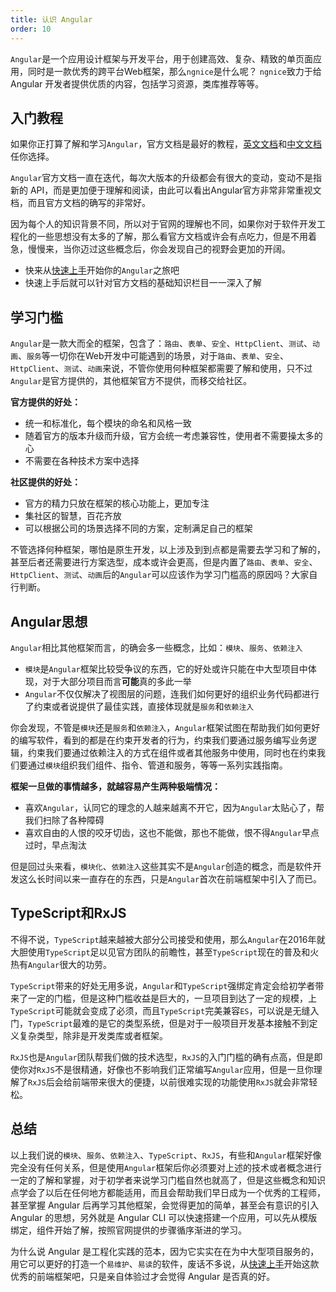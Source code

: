 ```yaml
---
title: 认识 Angular
order: 10
---
```


`Angular`是一个应用设计框架与开发平台，用于创建高效、复杂、精致的单页面应用，同时是一款优秀的跨平台Web框架，那么`ngnice`是什么呢？
<alert>`ngnice`致力于给 Angular 开发者提供优质的内容，包括学习资源，类库推荐等等。</alert>
## 入门教程
如果你正打算了解和学习`Angular`，官方文档是最好的教程，[英文文档](https://angular.io)和[中文文档](https://angular.cn)任你选择。

`Angular`官方文档一直在迭代，每次大版本的升级都会有很大的变动，变动不是指新的 API，而是更加便于理解和阅读，由此可以看出Angular官方非常非常重视文档，而且官方文档的确写的非常好。

因为每个人的知识背景不同，所以对于官网的理解也不同，如果你对于软件开发工程化的一些思想没有太多的了解，那么看官方文档或许会有点吃力，但是不用着急，慢慢来，当你迈过这些概念后，你会发现自己的视野会更加的开阔。

- 快来从[快速上手](https://angular.cn/guide/setup-local)开始你的`Angular`之旅吧
- 快速上手后就可以针对官方文档的基础知识栏目一一深入了解

## 学习门槛
`Angular`是一款大而全的框架，包含了：`路由`、`表单`、`安全`、`HttpClient`、`测试`、`动画`、`服务`等一切你在Web开发中可能遇到的场景，对于`路由`、`表单`、`安全`、`HttpClient`、`测试`、`动画`来说，不管你使用何种框架都需要了解和使用，只不过`Angular`是官方提供的，其他框架官方不提供，而移交给社区。

**官方提供的好处：**
- 统一和标准化，每个模块的命名和风格一致
- 随着官方的版本升级而升级，官方会统一考虑兼容性，使用者不需要操太多的心
- 不需要在各种技术方案中选择

**社区提供的好处：**
- 官方的精力只放在框架的核心功能上，更加专注
- 集社区的智慧，百花齐放
- 可以根据公司的场景选择不同的方案，定制满足自己的框架

不管选择何种框架，哪怕是原生开发，以上涉及到到点都是需要去学习和了解的，甚至后者还需要进行方案选型，成本或许会更高，但是内置了`路由`、`表单`、`安全`、`HttpClient`、`测试`、`动画`后的`Angular`可以应该作为学习门槛高的原因吗？大家自行判断。

## Angular思想
`Angular`相比其他框架而言，的确会多一些概念，比如：`模块`、`服务`、`依赖注入`

- `模块`是`Angular`框架比较受争议的东西，它的好处或许只能在中大型项目中体现，对于大部分项目而言**可能**真的多此一举
- `Angular`不仅仅解决了视图层的问题，连我们如何更好的组织业务代码都进行了约束或者说提供了最佳实践，直接体现就是`服务`和`依赖注入`

你会发现，不管是`模块`还是`服务`和`依赖注入`，`Angular`框架试图在帮助我们如何更好的编写软件，看到的都是在约束开发者的行为，约束我们要通过服务编写业务逻辑，约束我们要通过依赖注入的方式在组件或者其他服务中使用，同时也在约束我们要通过`模块`组织我们组件、指令、管道和服务，等等一系列实践指南。

**框架一旦做的事情越多，就越容易产生两种极端情况：**
- 喜欢`Angular`，认同它的理念的人越来越离不开它，因为`Angular`太贴心了，帮我们扫除了各种障碍
- 喜欢自由的人恨的咬牙切齿，这也不能做，那也不能做，恨不得`Angular`早点过时，早点淘汰

但是回过头来看，`模块化`、`依赖注入`这些其实不是`Angular`创造的概念，而是软件开发这么长时间以来一直存在的东西，只是`Angular`首次在前端框架中引入了而已。

## TypeScript和RxJS
不得不说，`TypeScript`越来越被大部分公司接受和使用，那么`Angular`在2016年就大胆使用`TypeScript`足以见官方团队的前瞻性，甚至`TypeScript`现在的普及和火热有`Angular`很大的功劳。

`TypeScript`带来的好处无用多说，`Angular`和`TypeScript`强绑定肯定会给初学者带来了一定的门槛，但是这种门槛收益是巨大的，一旦项目到达了一定的规模，上`TypeScript`可能就会变成了必须，而且`TypeScript`完美兼容`ES`，可以说是无缝入门，`TypeScript`最难的是它的类型系统，但是对于一般项目开发基本接触不到定义复杂类型，除非是开发类库或者框架。

`RxJS`也是`Angular`团队帮我们做的技术选型，`RxJS`的入门门槛的确有点高，但是即使你对`RxJS`不是很精通，好像也不影响我们正常编写`Angular`应用，但是一旦你理解了`RxJS`后会给前端带来很大的便捷，以前很难实现的功能使用`RxJS`就会非常轻松。

## 总结
以上我们说的`模块`、`服务`、`依赖注入`、`TypeScript`、`RxJS`，有些和`Angular`框架好像完全没有任何关系，但是使用`Angular`框架后你必须要对上述的技术或者概念进行一定的了解和掌握，对于初学者来说学习门槛自然也就高了，但是这些概念和知识点学会了以后在任何地方都能适用，而且会帮助我们早日成为一个优秀的工程师，甚至掌握 Angular 后再学习其他框架，会觉得更加的简单，甚至会有意识的引入 Angular 的思想，另外就是 Angular CLI 可以快速搭建一个应用，可以先从模版绑定，组件开始了解，按照官网提供的步骤循序渐进的学习。

为什么说 Angular 是工程化实践的范本，因为它实实在在为中大型项目服务的，用它可以更好的打造一个`易维护`、`易读`的软件，废话不多说，从[快速上手](https://angular.cn/guide/setup-local)开始这款优秀的前端框架吧，只是亲自体验过才会觉得 Angular 是否真的好。
